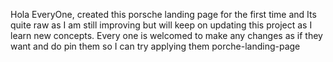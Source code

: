 Hola EveryOne,
created this porsche landing page for the first time and Its quite raw as I am still improving but will keep on updating this project as I learn new concepts.
Every one is welcomed to make any changes as if they want and do pin them so I can try applying them
porche-landing-page
